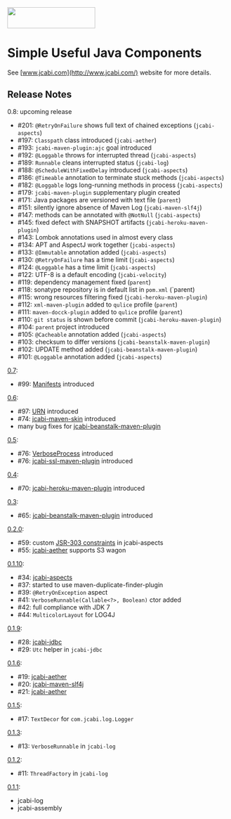 <img src="http://img.jcabi.com/logo.png" width="200px" height="48px" />

Simple Useful Java Components
=====

See [www.jcabi.com](http://www.jcabi.com/) website for more details.

## Release Notes ##

0.8: upcoming release

 * #201: `@RetryOnFailure` shows full text of chained exceptions (`jcabi-aspects`)
 * #197: `Classpath` class introduced (`jcabi-aether`)
 * #193: `jcabi-maven-plugin:ajc` goal introduced
 * #192: `@Loggable` throws for interrupted thread (`jcabi-aspects`)
 * #189: `Runnable` cleans interrupted status (`jcabi-log`)
 * #188: `@ScheduleWithFixedDelay` introduced (`jcabi-aspects`)
 * #186: `@Timeable` annotation to terminate stuck methods (`jcabi-aspects`)
 * #182: `@Loggable` logs long-running methods in process (`jcabi-aspects`)
 * #179: `jcabi-maven-plugin` supplementary plugin created
 * #171: Java packages are versioned with text file (`parent`)
 * #151: silently ignore absence of Maven Log (`jcabi-maven-slf4j`)
 * #147: methods can be annotated with `@NotNull` (`jcabi-aspects`)
 * #145: fixed defect with SNAPSHOT artifacts (`jcabi-heroku-maven-plugin`)
 * #143: Lombok annotations used in almost every class
 * #134: APT and AspectJ work together (`jcabi-aspects`)
 * #133: `@Immutable` annotation added (`jcabi-aspects`)
 * #130: `@RetryOnFailure` has a time limit (`jcabi-aspects`)
 * #124: `@Loggable` has a time limit (`jcabi-aspects`)
 * #122: UTF-8 is a default encoding (`jcabi-velocity`)
 * #119: dependency management fixed (`parent`)
 * #118: sonatype repository is in default list in `pom.xml` (`parent)
 * #115: wrong resources filtering fixed (`jcabi-heroku-maven-plugin`)
 * #112: `xml-maven-plugin` added to `qulice` profile (`parent`)
 * #111: `maven-docck-plugin` added to `qulice` profile (`parent`)
 * #110: `git status` is shown before commit (`jcabi-heroku-maven-plugin`)
 * #104: `parent` project introduced
 * #105: `@Cacheable` annotation added (`jcabi-aspects`)
 * #103: checksum to differ versions (`jcabi-beanstalk-maven-plugin`)
 * #102: UPDATE method added (`jcabi-beanstalk-maven-plugin`)
 * #101: `@Loggable` annotation added (`jcabi-aspects`)

[0.7](#100):

 * #99: [Manifests](http://www.jcabi.com/jcabi-manifests/apidocs-0.7/com/jcabi/manifests/Manifests.html) introduced

[0.6](#98):

 * #97: [URN](http://www.jcabi.com/jcabi-urn/apidocs-0.6/com/jcabi/urn/URN.html) introduced
 * #74: [jcabi-maven-skin](http://www.jcabi.com/jcabi-maven-skin/) introduced
 * many bug fixes for [jcabi-beanstalk-maven-plugin](http://www.jcabi.com/jcabi-beanstalk-maven-plugin/)

[0.5](#77):

 * #76: [VerboseProcess](http://www.jcabi.com/jcabi-log/apidocs-0.5/com/jcabi/log/VerboseProcess.html) introduced
 * #76: [jcabi-ssl-maven-plugin](http://www.jcabi.com/jcabi-ssl-maven-plugin) introduced

[0.4](#71):

 * #70: [jcabi-heroku-maven-plugin](http://www.jcabi.com/jcabi-heroku-maven-plugin) introduced

[0.3](#69):

 * #65: [jcabi-beanstalk-maven-plugin](http://www.jcabi.com/jcabi-beanstalk-maven-plugin) introduced

[0.2.0](#60):

 * #59: custom [JSR-303 constraints](http://www.jcabi.com/jcabi-aspects/jsr-303.html) in jcabi-aspects
 * #55: [jcabi-aether](http://www.jcabi.com/jcabi-aether) supports S3 wagon

[0.1.10](#46):

 * #34: [jcabi-aspects](http://www.jcabi.com/jcabi-aspects)
 * #37: started to use maven-duplicate-finder-plugin
 * #39: `@RetryOnException` aspect
 * #41: `VerboseRunnable(Callable<?>, Boolean)` ctor added
 * #42: full compliance with JDK 7
 * #44: `MulticolorLayout` for LOG4J

[0.1.9](#33):

 * #28: [jcabi-jdbc](http://www.jcabi.com/jcabi-jdbc)
 * #29: `Utc` helper in `jcabi-jdbc`

[0.1.6](#22):

 * #19: [jcabi-aether](http://www.jcabi.com/jcabi-velocity)
 * #20: [jcabi-maven-slf4j](http://www.jcabi.com/jcabi-maven-slf4j)
 * #21: [jcabi-aether](http://www.jcabi.com/jcabi-ether)

[0.1.5](#18):

 * #17: `TextDecor` for `com.jcabi.log.Logger`

[0.1.3](#14):

 * #13: `VerboseRunnable` in `jcabi-log`

[0.1.2](#12):

 * #11: `ThreadFactory` in `jcabi-log`

[0.1.1](#10):

 * jcabi-log
 * jcabi-assembly
